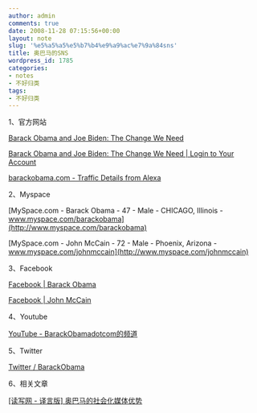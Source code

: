 ```yaml
---
author: admin
comments: true
date: 2008-11-28 07:15:56+00:00
layout: note
slug: '%e5%a5%a5%e5%b7%b4%e9%a9%ac%e7%9a%84sns'
title: 奥巴马的SNS
wordpress_id: 1785
categories:
- notes
- 不好归类
tags:
- 不好归类
---
```


1、官方网站  
  
[Barack Obama and Joe Biden: The Change We Need](http://www.barackobama.com/index.php)  
  
[Barack Obama and Joe Biden: The Change We Need | Login to Your Account](http://my.barackobama.com/page/user/login?successurl=L3BhZ2UvZGFzaGJvYXJkL3ByaXZhdGU=)  
  
[barackobama.com - Traffic Details from Alexa](http://www.alexa.com/data/details/traffic_details/barackobama.com)  
  
2、Myspace  
  
[MySpace.com - Barack Obama - 47 - Male - CHICAGO, Illinois - www.myspace.com/barackobama](http://www.myspace.com/barackobama)  
  


<blockquote></blockquote>

[MySpace.com - John McCain - 72 - Male - Phoenix, Arizona - www.myspace.com/johnmccain](http://www.myspace.com/johnmccain)  
  
3、Facebook  
  
[Facebook | Barack Obama](http://www.facebook.com/barackobama)  
  
[Facebook | John McCain](http://www.facebook.com/johnmccain)  
  
4、Youtube

<blockquote></blockquote>

<blockquote></blockquote>

[YouTube - BarackObamadotcom的频道](http://www.youtube.com/user/BarackObamadotcom)  
  
  
5、Twitter  
  
[Twitter / BarackObama](http://twitter.com/barackobama)  
  
  
6、相关文章

<blockquote></blockquote>

<blockquote></blockquote>

[[读写网 - 译言版] 奥巴马的社会化媒体优势](http://www.yeeyan.com/articles/view/395/17256)  


<blockquote></blockquote>

  


<blockquote></blockquote>

  


<blockquote></blockquote>
